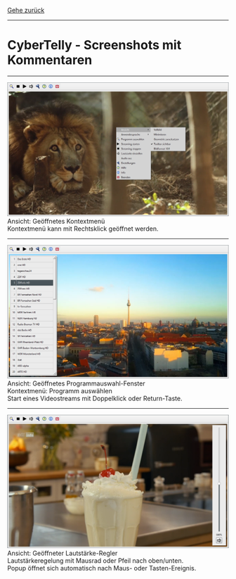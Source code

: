 [Gehe zurück](../README.md)<br/>

<hr>

# CyberTelly - Screenshots mit Kommentaren

<hr>

![CyberTelly](../Screenshots/CyberTelly01.png)<br>
Ansicht: Geöffnetes Kontextmenü<br/>
Kontextmenü kann mit Rechtsklick geöffnet werden.

<hr>

![CyberTelly](../Screenshots/CyberTelly03.png)<br>
Ansicht: Geöffnetes Programmauswahl-Fenster<br/>
Kontextmenü: Programm auswählen<br/>
Start eines Videostreams mit Doppelklick oder Return-Taste.

<hr>

![CyberTelly](../Screenshots/CyberTelly04.png)<br>
Ansicht: Geöffneter Lautstärke-Regler<br/>
Lautstärkeregelung mit Mausrad oder Pfeil nach oben/unten.<br/>
Popup öffnet sich automatisch nach Maus- oder Tasten-Ereignis.

